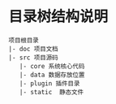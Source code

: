 # 目录树结构说明

```
项目根目录
|- doc 项目文档
|- src 项目源码
   |- core 系统核心代码
   |- data 数据存放位置
   |- plugin 插件目录
   |- static  静态文件
```
